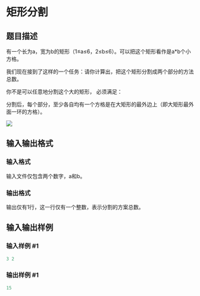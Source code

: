 # 矩形分割

## 题目描述

有一个长为a，宽为b的矩形（1≤a≤6，2≤b≤6）。可以把这个矩形看作是a\*b个小方格。

我们现在接到了这样的一个任务：请你计算出，把这个矩形分割成两个部分的方法总数。

你不是可以任意地分割这个大的矩形， 必须满足：

分割后，每个部分，至少各自均有一个方格是在大矩形的最外边上（即大矩形最外面一环的方格）。

![](https://cdn.luogu.com.cn/upload/pic/746.png)

## 输入输出格式

### 输入格式

输入文件仅包含两个数字，a和b。

### 输出格式

输出仅有1行，这一行仅有一个整数，表示分割的方案总数。

## 输入输出样例

### 输入样例 #1

```cpp
3 2
```


### 输出样例 #1

```cpp
15
```


